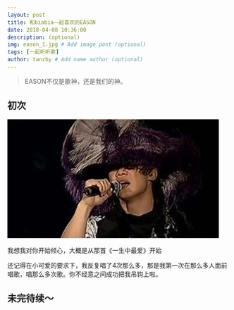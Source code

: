 ```yaml
---
layout: post
title: 和biabia一起喜欢的EASON
date: 2018-04-08 10:36:00 
description: (optional)
img: eason_1.jpg # Add image post (optional)
tags: [一起听听歌]
author: tanzby # Add name author (optional)
---
```


>  EASON不仅是歌神，还是我们的神。

## 初次

![018-04-08-eason-](2018-04-08-eason-1.jpg)



我想我对你开始倾心，大概是从那首《一生中最爱》开始

还记得在小可爱的要求下，我反复唱了4次那么多，那是我第一次在那么多人面前唱歌，唱那么多次歌。你不经意之间成功把我吊钩上啦。



## 未完待续～